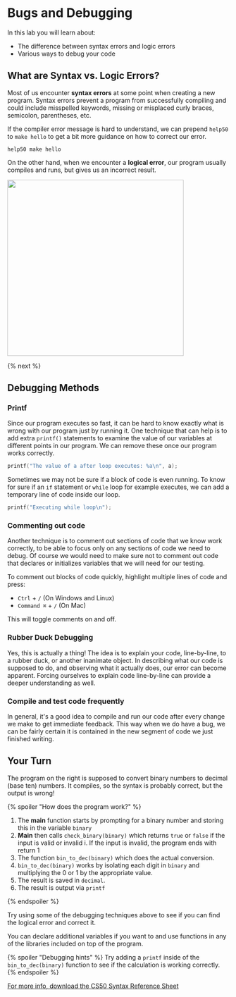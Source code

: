 # Bugs and Debugging

In this lab you will learn about:

- The difference between syntax errors and logic errors
- Various ways to debug your code 
<!--
- How to use debug50 in the CS50 IDE
-->

## What are Syntax vs. Logic Errors?

Most of us encounter **syntax errors** at some point when creating a new program. Syntax errors prevent a program from successfully compiling and could include misspelled keywords, missing or misplaced curly braces, semicolon, parentheses, etc. 

If the compiler error message is hard to understand, we can prepend `help50` to `make hello` to get a bit more guidance on how to correct our error.

```
help50 make hello
```

On the other hand, when we encounter a **logical error**, our program usually compiles and runs, but gives us an incorrect result. 

<img src="http://labs.cs50nestm.net/logical_error.gif" width="400">

{% next %}

## Debugging Methods

### Printf

Since our program executes so fast, it can be hard to know exactly what is wrong with our program just by running it. One technique that can help is to add extra `printf()` statements to examine the value of our variables at different points in our program. We can remove these once our program works correctly.

```c
printf("The value of a after loop executes: %a\n", a);
```

Sometimes we may not be sure if a block of code is even running. To know for sure if an `if` statement or `while` loop for example executes, we can add a temporary line of code inside our loop.

```c
printf("Executing while loop\n");
```

### Commenting out code

Another technique is to comment out sections of code that we know work correctly, to be able to focus only on any sections of code we need to debug. Of course we would need to make sure not to comment out code that declares or initializes variables that we will need for our testing.

To comment out blocks of code quickly, highlight multiple lines of code and press:

* `Ctrl` + `/` (On Windows and Linux)
* `Command ⌘` + `/` (On Mac)

This will toggle comments on and off.

### Rubber Duck Debugging

Yes, this is actually a thing! The idea is to explain your code, line-by-line, to a rubber duck, or another inanimate object. In describing what our code is supposed to do, and observing what it actually does, our error can become apparent. Forcing ourselves to explain code line-by-line can provide a deeper understanding as well.

### Compile and test code frequently

In general, it's a good idea to compile and run our code after every change we make to get immediate feedback. This way when we do have a bug, we can be fairly certain it is contained in the new segment of code we just finished writing.

<!-- ## Debug50

One of the advantages of using the CS50 IDE is the availability of the debugging tool, `debug50`. -->

## Your Turn

The program on the right is supposed to convert binary numbers to decimal (base ten) numbers. It compiles, so the syntax is probably correct, but the output is wrong! 

{% spoiler "How does the program work?" %}

1. The **main** function starts by prompting for a binary number and storing this in the variable `binary`
2. **Main** then calls `check_binary(binary)` which returns `true` or `false` if the input is valid or invalid
    i. If the input is invalid, the program ends with return 1
3. The function `bin_to_dec(binary)` which does the actual conversion.
4. `bin_to_dec(binary)` works by isolating each digit in `binary` and multiplying the 0 or 1 by the appropriate value.
5. The result is saved in `decimal`.
6. The result is output via `printf`

{% endspoiler %}

Try using some of the debugging techniques above to see if you can find the logical error and correct it. 

You can declare additional variables if you want to and use functions in any of the libraries included on top of the program.

{% spoiler "Debugging hints" %}
Try adding a `printf` inside of the `bin_to_dec(binary)` function to see if the calculation is working correctly.
{% endspoiler %}




[For more info, download the CS50 Syntax Reference Sheet](https://ap.cs50.school/assets/pdfs/unit2/bugs_and_debugging.pdf)

